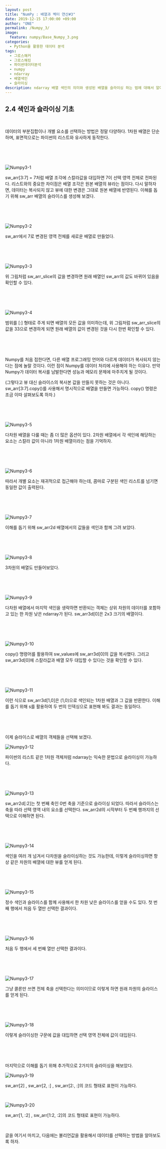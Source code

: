 ```yaml
---
layout: post
title: "NumPy : 배열과 벡터 연산#3"
date: 2019-12-15 17:00:00 +09:00
author: "ONE"
permalink: /Numpy_3/
image:
  feature: numpy/Base_Numpy_3.png
categories:
  - Python을 활용한 데이터 분석
tags:
  - 그로스해커
  - 그로스해킹
  - 파이썬데이터분석
  - numpy
  - ndarray
  - 배열색인
  - 슬라이싱
description: ndarray 배열 색인의 의미와 생성된 배열을 슬라이싱 하는 법에 대해서 알아보겠습니다.
---
```


## 2.4 색인과 슬라이싱 기초

<br>

데이터의 부분집합이나 개별 요소를 선택하는 방법은 정말 다양하다. 1차원 배열은 단순하며, 표면적으로는 파이썬의 리스트와 유사하게 동작한다.

<br><br><br>

![Numpy3-1](/img/post/Numpy3/Numpy3-1.PNG)

sw_arr[3:7] = 7처럼 배열 조각에 스칼라값을 대입하면 7이 선택 영역 전체로 전파된다. 리스트와의 중요한 차이점은 배열 조각은 원본 배열의 뷰라는 점이다. 다시 말하자면, 데이터는 복사되지 않고 뷰에 대한 변경은 그대로 원본 배열에 반영된다. 이해를 돕기 위해 sw_arr 배열의 슬라이스를 생성해 보겠다.

<br><br><br>

![Numpy3-2](/img/post/Numpy3/Numpy3-2.PNG)

sw_arr에서 7로 변경된 영역 전체를 새로운 배열로 만들었다.

<br><br><br>

![Numpy3-3](/img/post/Numpy3/Numpy3-3.PNG)

위 그림처럼 sw_arr_slice의 값을 변경하면 원래 배열인 sw_arr의 값도 바뀌어 있음을 확인할 수 있다.

<br><br><br>

![Numpy3-4](/img/post/Numpy3/Numpy3-4.PNG)

범위를 [:] 형태로 주게 되면 배열의 모든 값을 의미하는데, 위 그림처럼 sw_arr_slice의 값을 33으로 변경하게 되면 원래 배열의 값이 변경된 것을 다시 한번 확인할 수 있다.

<br><br><br>

Numpy를 처음 접한다면, 다른 배열 프로그래밍 언어와 다르게 데이터가 복사되지 않는다는 점에 놀랄 것이다. 이런 점이 Numpy를 데이터 처리에 사용해야 하는 이유다. 만약 Numpy가 데이터 복사를 남발한다면 성능과 메모리 문제에 마주치게 될 것이다.

(그렇다고 뷰 대신 슬라이스의 복사본 값을 만들지 못하는 것은 아니다. sw_arr[3:7].copy()를 사용해서 명시적으로 배열을 만들면 가능하다. copy() 명령은 조금 이따 살펴보도록 하자.)

<br><br><br>

![Numpy3-5](/img/post/Numpy3/Numpy3-5.PNG)

다차원 배열을 다룰 때는 좀 더 많은 옵션이 있다. 2차원 배열에서 각 색인에 해당하는 요소는 스칼라 값이 아니라 1차원 배열이라는 점을 기억하자.

<br><br><br>

![Numpy3-6](/img/post/Numpy3/Numpy3-6.PNG)

따라서 개별 요소는 재귀적으로 접근해야 하는데, 콤마로 구분된 색인 리스트를 넘기면 동일한 값이 출력된다.

<br><br><br>

![Numpy3-7](/img/post/Numpy3/Numpy3-7.PNG)

이해를 돕기 위해 sw_arr2d 배열에서의 값들을 색인과 함께 그려 보았다.

<br><br><br>

![Numpy3-8](/img/post/Numpy3/Numpy3-8.PNG)

3차원의 배열도 만들어보았다.

<br><br><br>

![Numpy3-9](/img/post/Numpy3/Numpy3-9.PNG)

다차원 배열에서 마지막 색인을 생략하면 반환되는 객체는 상위 차원의 데이터를 포함하고 있는 한 차원 낮은 ndarray가 된다. sw_arr3d[0]은 2x3 크기의 배열이다.

<br><br><br>

![Numpy3-10](/img/post/Numpy3/Numpy3-10.PNG)

copy() 명령어를 활용하여 sw_values에 sw_arr3d[0]의 값을 복사했다. 그리고 sw_arr3d[0]에 스칼라값과 배열 모두 대입할 수 있다는 것을 확인할 수 있다.

<br><br><br>

![Numpy3-11](/img/post/Numpy3/Numpy3-11.PNG)

이런 식으로 sw_arr3d[1,0]은 (1,0)으로 색인되는 1차원 배열과 그 값을 반환한다. 이해를 돕기 위해 s를 활용하여 두 번의 인덱싱으로 표현해 봐도 결과는 동일하다.

<br><br><br>

이제 슬라이스로 배열의 객체들을 선택해 보겠다.

![Numpy3-12](/img/post/Numpy3/Numpy3-12.PNG)

파이썬의 리스트 같은 1차원 객체처럼 ndarray는 익숙한 문법으로 슬라이싱이 가능하다.

<br><br><br>

![Numpy3-13](/img/post/Numpy3/Numpy3-13.PNG)

sw_arr2d[:2]는 첫 번째 축인 0번 축을 기준으로 슬라이싱 되었다. 따라서 슬라이스는 축을 따라 선택 영역 내의 요소를 선택한다. sw_arr2d의 시작부터 두 번째 행까지의 선택으로 이해하면 된다.

<br><br><br>

![Numpy3-14](/img/post/Numpy3/Numpy3-14.PNG)

색인을 여러 개 넘겨서 다차원을 슬라이싱하는 것도 가능한데, 이렇게 슬라이싱하면 항상 같은 차원의 배열에 대한 뷰를 얻게 된다.

<br><br><br>

![Numpy3-15](/img/post/Numpy3/Numpy3-15.PNG)

정수 색인과 슬라이스를 함께 사용해서 한 차원 낮은 슬라이스를 얻을 수도 있다. 첫 번째 행에서 처음 두 열만 선택한 결과이다.

<br><br><br>

![Numpy3-16](/img/post/Numpy3/Numpy3-16.PNG)

처음 두 행에서 세 번째 열만 선택한 결과이다.

<br><br><br>

![Numpy3-17](/img/post/Numpy3/Numpy3-17.PNG)

그냥 콜론만 쓰면 전체 축을 선택한다는 의미이므로 이렇게 하면 원래 차원의 슬라이스를 얻게 된다.

<br><br><br>

![Numpy3-18](/img/post/Numpy3/Numpy3-18.PNG)

이렇게 슬라이싱한 구문에 값을 대입하면 선택 영역 전체에 값이 대입된다.

<br><br><br>

마지막으로 이해를 돕기 위해 추가적으로 2가지의 슬라이싱을 해보았다.

![Numpy3-19](/img/post/Numpy3/Numpy3-19.PNG)

sw_arr[2] , sw_arr[2, :] , sw_arr[2:, :]의 코드 형태로 표현이 가능하다.

<br>

![Numpy3-20](/img/post/Numpy3/Numpy3-20.PNG)

sw_arr[1, :2] , sw_arr[1:2, :2]의 코드 형태로 표현이 가능하다.

<br>

글을 여기서 마치고, 다음에는 불리언값을 활용해서 데이터를 선택하는 방법을 알아보도록 하자.
